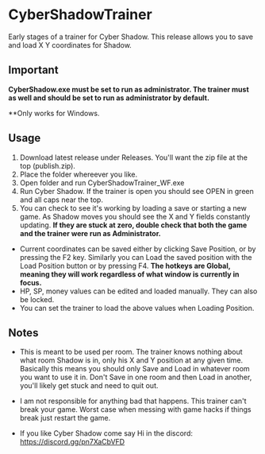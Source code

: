 # CyberShadowTrainer

Early stages of a trainer for Cyber Shadow. This release allows you to save and load X Y coordinates for Shadow.

## Important

**CyberShadow.exe must be set to run as administrator. The trainer must as well and should be set to run as administrator by default.**

**Only works for Windows.

## Usage

1. Download latest release under Releases. You'll want the zip file at the top (publish.zip).
2. Place the folder whereever you like.
3. Open folder and run CyberShadowTrainer_WF.exe
4. Run Cyber Shadow. If the trainer is open you should see OPEN in green and all caps near the top.
5. You can check to see it's working by loading a save or starting a new game. As Shadow moves you should see the X and Y fields constantly updating. 
**If they are stuck at zero, double check that both the game and the trainer were run as Administrator.**

- Current coordinates can be saved either by clicking Save Position, or by pressing the F2 key. Similarly you can Load the saved position with the Load Position button
or by pressing F4. **The hotkeys are Global, meaning they will work regardless of what window is currently in focus.**
- HP, SP, money values can be edited and loaded manually. They can also be locked.
- You can set the trainer to load the above values when Loading Position.

## Notes
- This is meant to be used per room. The trainer knows nothing about what room Shadow is in, only his X and Y position at any given time. Basically this means you should 
only Save and Load in whatever room you want to use it in. Don't Save in one room and then Load in another, you'll likely get stuck and need to quit out.

- I am not responsible for anything bad that happens. This trainer can't break your game. Worst case when messing with game hacks if things break just restart the game.
- If you like Cyber Shadow come say Hi in the discord: https://discord.gg/pn7XaCbVFD
